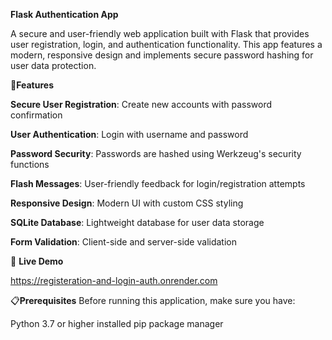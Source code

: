 **Flask Authentication App**

A secure and user-friendly web application built with Flask that provides user registration, login, and authentication functionality. 
This app features a modern, responsive design and implements secure password hashing for user data protection.

🌟**Features**

**Secure User Registration**: Create new accounts with password confirmation

**User Authentication**: Login with username and password

**Password Security**: Passwords are hashed using Werkzeug's security functions

**Flash Messages**: User-friendly feedback for login/registration attempts

**Responsive Design**: Modern UI with custom CSS styling

**SQLite Database**: Lightweight database for user data storage

**Form Validation**: Client-side and server-side validation

🚀 **Live Demo**

 https://registeration-and-login-auth.onrender.com
 
📋**Prerequisites**
Before running this application, make sure you have:

Python 3.7 or higher installed
pip package manager
